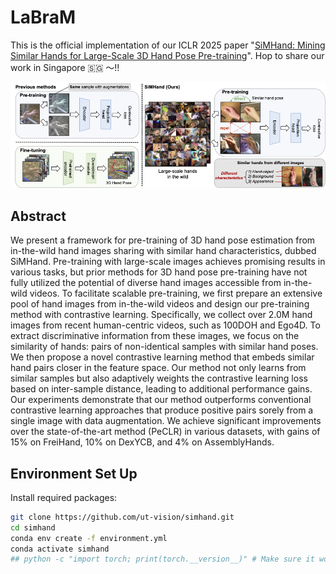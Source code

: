 # LaBraM
This is the official implementation of our ICLR 2025 paper "[SiMHand: Mining Similar Hands for Large-Scale 3D Hand Pose Pre-training](https://openreview.net/forum?id=96jZFqM5E0)". Hop to share our work in Singapore 🇸🇬 ～!!

![labram](simhand.png)
## Abstract
We present a framework for pre-training of 3D hand pose estimation from in-the-wild hand images sharing with similar hand characteristics, dubbed SiMHand. Pre-training with large-scale images achieves promising results in various tasks, but prior methods for 3D hand pose pre-training have not fully utilized the potential of diverse hand images accessible from in-the-wild videos. To facilitate scalable pre-training, we first prepare an extensive pool of hand images from in-the-wild videos and design our pre-training method with contrastive learning. Specifically, we collect over 2.0M hand images from recent human-centric videos, such as 100DOH and Ego4D. To extract discriminative information from these images, we focus on the similarity of hands: pairs of non-identical samples with similar hand poses. We then propose a novel contrastive learning method that embeds similar hand pairs closer in the feature space. Our method not only learns from similar samples but also adaptively weights the contrastive learning loss based on inter-sample distance, leading to additional performance gains. Our experiments demonstrate that our method outperforms conventional contrastive learning approaches that produce positive pairs sorely from a single image with data augmentation. We achieve significant improvements over the state-of-the-art method (PeCLR) in various datasets, with gains of 15% on FreiHand, 10% on DexYCB, and 4% on AssemblyHands.

## Environment Set Up
Install required packages:
```bash
git clone https://github.com/ut-vision/simhand.git
cd simhand
conda env create -f environment.yml
conda activate simhand
## python -c "import torch; print(torch.__version__)" # Make sure it work!
```